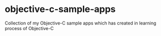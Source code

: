 # objective-c-sample-apps
Collection of my Objective-C sample apps which has created in learning process of Objective-C 
